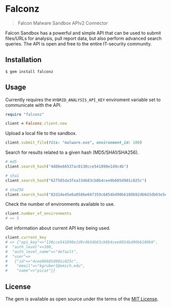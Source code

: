 # Falconz
> Falcon Malware Sandbox APIv2 Connector

Falcon Sandbox has a powerful and simple API that can be used to submit files/URLs for analysis, pull report data, but also perform advanced search queries. The API is open and free to the entire IT-security community.

## Installation

    $ gem install falconz

## Usage

Currently requires the `HYBRID_ANALYSIS_API_KEY` enviroment variable set to communicate with the API.

```ruby
require "falconz"

client = Falconz.client.new
```

Upload a local file to the sandbox.
```ruby
client.submit_file(file: "malware.exe", environment_id: 100)
```

Search for results related to a given hash (MD5/SHA1/SHA256).
```ruby
# md5
client.search_hash("4d86e66537ac0130cce541890e1d9c4b")

# sha1
client.search_hash("62f585da3fea334b83cb8b4cee9b605d901c825c")

# sha256
client.search_hash("82d14e45e6a0586e66f359c6854bd90b6180b92d66d3db03e5e85234edfdcc04")
```

Check the number of environments available to use.
```ruby
client.number_of_environments
# => 5
```

Get information about current API key being used.
```ruby
client.current_key
# => {"api_key"=>"130cce541890e1d9c4b34b83cb8b4cee9854bd90b6180b9",
#  "auth_level"=>100,
#  "auth_level_name"=>"default",
#  "user"=>
#   {"id"=>"4cee9b605d901c825c",
#    "email"=>"kgruber1@emich.edu",
#    "name"=>"picat"}}
```

## License

The gem is available as open source under the terms of the [MIT License](https://opensource.org/licenses/MIT).
